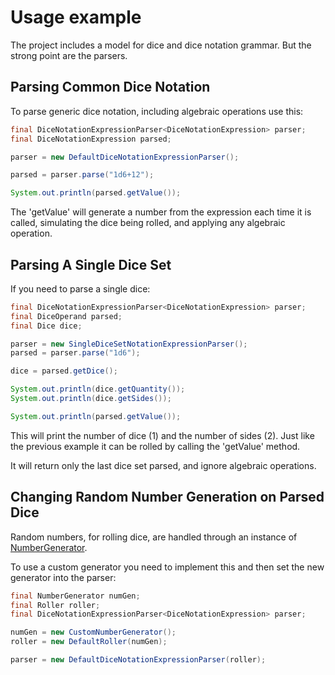# Usage example


The project includes a model for dice and dice notation grammar. But the strong point are the parsers.

## Parsing Common Dice Notation

To parse generic dice notation, including algebraic operations use this:

```java
final DiceNotationExpressionParser<DiceNotationExpression> parser;
final DiceNotationExpression parsed;

parser = new DefaultDiceNotationExpressionParser();

parsed = parser.parse("1d6+12");

System.out.println(parsed.getValue());
```

The 'getValue' will generate a number from the expression each time it is called, simulating the dice being rolled, and applying any algebraic operation.

## Parsing A Single Dice Set

If you need to parse a single dice:

```java
final DiceNotationExpressionParser<DiceNotationExpression> parser;
final DiceOperand parsed;
final Dice dice;

parser = new SingleDiceSetNotationExpressionParser();
parsed = parser.parse("1d6");

dice = parsed.getDice();

System.out.println(dice.getQuantity());
System.out.println(dice.getSides());

System.out.println(parsed.getValue());
```

This will print the number of dice (1) and the number of sides (2). Just like the previous example it can be rolled by calling the 'getValue' method.

It will return only the last dice set parsed, and ignore algebraic operations.

## Changing Random Number Generation on Parsed Dice

Random numbers, for rolling dice, are handled through an instance of [NumberGenerator][number_generator].

To use a custom generator you need to implement this and then set the new generator into the parser:

```java
final NumberGenerator numGen;
final Roller roller;
final DiceNotationExpressionParser<DiceNotationExpression> parser;

numGen = new CustomNumberGenerator();
roller = new DefaultRoller(numGen);

parser = new DefaultDiceNotationExpressionParser(roller);
```

[number_generator]: ./apidocs/com/bernardomg/tabletop/dice/roller/random/NumberGenerator.html

